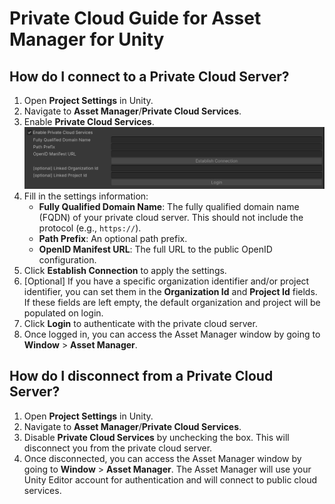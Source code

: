 # Private Cloud Guide for Asset Manager for Unity

## How do I connect to a Private Cloud Server?

1. Open **Project Settings** in Unity.
2. Navigate to **Asset Manager**/**Private Cloud Services**.
3. Enable **Private Cloud Services**. <br/> ![Private Cloud Settings](images/private-cloud-settings.png "Data Sources")
4. Fill in the settings information:
   - **Fully Qualified Domain Name**: The fully qualified domain name (FQDN) of your private cloud server. This should not include the protocol (e.g., `https://`).
   - **Path Prefix**: An optional path prefix.
   - **OpenID Manifest URL**: The full URL to the public OpenID configuration.
5. Click **Establish Connection** to apply the settings.
6. [Optional] If you have a specific organization identifier and/or project identifier, you can set them in the **Organization Id** and **Project Id** fields. If these fields are left empty, the default organization and project will be populated on login.
7. Click **Login** to authenticate with the private cloud server.
8. Once logged in, you can access the Asset Manager window by going to **Window** > **Asset Manager**.

## How do I disconnect from a Private Cloud Server?

1. Open **Project Settings** in Unity.
2. Navigate to **Asset Manager**/**Private Cloud Services**.
3. Disable **Private Cloud Services** by unchecking the box. This will disconnect you from the private cloud server.
4. Once disconnected, you can access the Asset Manager window by going to **Window** > **Asset Manager**. The Asset Manager will use your Unity Editor account for authentication and will connect to public cloud services.